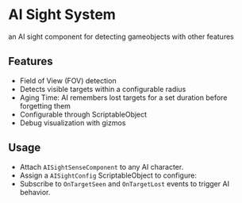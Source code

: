 # AI Sight System

an AI sight component for detecting gameobjects with other features

## Features
-  Field of View (FOV) detection
-  Detects visible targets within a configurable radius
- Aging Time: AI remembers lost targets for a set duration before forgetting them
- Configurable through ScriptableObject  
- Debug visualization with gizmos

 
## Usage
- Attach `AISightSenseComponent` to any AI character.
- Assign a `AISightConfig` ScriptableObject to configure:
- Subscribe to `OnTargetSeen` and `OnTargetLost` events to trigger AI behavior.
